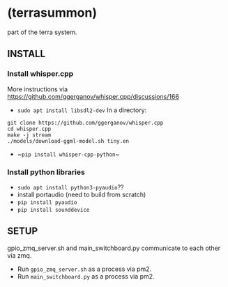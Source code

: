 
# (terrasummon)

part of the terra system.












## INSTALL

### Install whisper.cpp
More instructions via https://github.com/ggerganov/whisper.cpp/discussions/166
 - `sudo apt install libsdl2-dev`
In a directory:
  ```
git clone https://github.com/ggerganov/whisper.cpp
cd whisper.cpp
make -j stream
./models/download-ggml-model.sh tiny.en
```
- ~`pip install whisper-cpp-python`~

  
### Install python libraries



 - `sudo apt install python3-pyaudio`??
 - install portaudio (need to build from scratch)
 - `pip install pyaudio`
 - `pip install sounddevice`

## SETUP

gpio_zmq_server.sh and main_switchboard.py communicate to each other via zmq.

 - Run `gpio_zmq_server.sh` as a process via pm2.
 - Run `main_switchboard.py` as a process via pm2.

